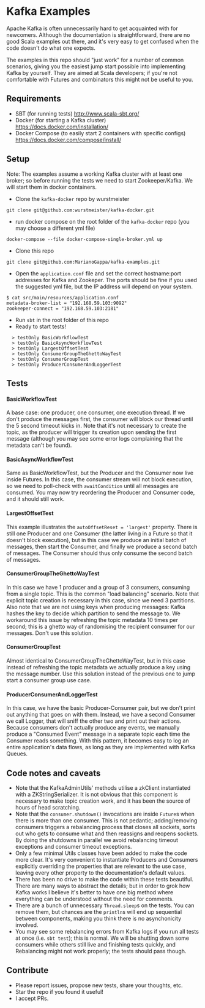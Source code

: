 # Kafka Examples

Apache Kafka is often unnecessarily hard to get acquainted with for newcomers. Although the documentation is straightforward, there are no good Scala examples out there, and it's very easy to get confused when the code doesn't do what one expects.

The examples in this repo should "just work" for a number of common scenarios, giving you the easiest jump start possible into implementing Kafka by yourself. They are aimed at Scala developers; if you're not comfortable with Futures and combinators this might not be useful to you.


## Requirements

- SBT (for running tests)
http://www.scala-sbt.org/
- Docker (for starting a Kafka cluster) 
https://docs.docker.com/installation/
- Docker Compose (to easily start 2 containers with specific configs) 
https://docs.docker.com/compose/install/



## Setup

Note: The examples assume a working Kafka cluster with at least one broker; so before running the tests we need to start Zookeeper/Kafka. We will start them in docker containers.

- Clone the `kafka-docker` repo by wurstmeister
```
git clone git@github.com:wurstmeister/kafka-docker.git
```
- run docker compose on the root folder of the `kafka-docker` repo (you may choose a different yml file)
```
docker-compose --file docker-compose-single-broker.yml up
```
- Clone this repo
```
git clone git@github.com:MarianoGappa/kafka-examples.git
```
- Open the `application.conf` file and set the correct hostname:port addresses for Kafka and Zookeper. The ports should be fine if you used the suggested yml file, but the IP address will depend on your system.
```
$ cat src/main/resources/application.conf
metadata-broker-list = "192.168.59.103:9092"
zookeeper-connect = "192.168.59.103:2181"
```
- Run `sbt` in the root folder of this repo
- Ready to start tests!
```
  > testOnly BasicWorkflowTest
  > testOnly BasicAsyncWorkflowTest
  > testOnly LargestOffsetTest
  > testOnly ConsumerGroupTheGhettoWayTest
  > testOnly ConsumerGroupTest
  > testOnly ProducerConsumerAndLoggerTest
```

## Tests

#### BasicWorkflowTest
A base case: one producer, one consumer, one execution thread. If we don't produce the messages first, the consumer will block our thread until the 5 second timeout kicks in. Note that it's not necessary to create the topic, as the producer will trigger its creation upon sending the first message (although you may see some error logs complaining that the metadata can't be found).


#### BasicAsyncWorkflowTest
Same as BasicWorkflowTest, but the Producer and the Consumer now live inside Futures. In this case, the consumer stream will not block execution, so we need to poll-check with `awaitCondition` until all messages are consumed. You may now try reordering the Producer and Consumer code, and it should still work.


#### LargestOffsetTest
This example illustrates the `autoOffsetReset = 'largest'` property. There is still one Producer and one Consumer (the latter living in a Future so that it doesn't block execution), but in this case we produce an initial batch of messages, then start the Consumer, and finally we produce a second batch of messages. The Consumer should thus only consume the second batch of messages.


#### ConsumerGroupTheGhettoWayTest
In this case we have 1 producer and a group of 3 consumers, consuming from a single topic. This is the common "load balancing" scenario. Note that explicit topic creation is necessary in this case, since we need 3 partitions. Also note that we are not using keys when producing messages: Kafka hashes the key to decide which partition to send the message to. We workaround this issue by refreshing the topic metadata 10 times per second; this is a ghetto way of randomising the recipient consumer for our messages. Don't use this solution.


#### ConsumerGroupTest
Almost identical to ConsumerGroupTheGhettoWayTest, but in this case instead of refreshing the topic metadata we actually produce a key using the message number. Use this solution instead of the previous one to jump start a consumer group use case.


#### ProducerConsumerAndLoggerTest
In this case, we have the basic Producer-Consumer pair, but we don't print out anything that goes on with them. Instead, we have a second Consumer we call Logger, that will sniff the other two and print out their actions. Because consumers don't actually produce any events, we manually produce a "Consumed Event" message in a separate topic each time the Consumer reads something. With this pattern, it becomes easy to log an entire application's data flows, as long as they are implemented with Kafka Queues.


## Code notes and caveats

- Note that the KafkaAdminUtils' methods utilise a zkClient instantiated with a ZKStringSerializer. It is not obvious that this component is necessary to make topic creation work, and it has been the source of hours of head scratching.
- Note that the `consumer.shutdown()` invocations are inside `Future`s when there is more than one consumer. This is not pedantic; adding/removing consumers triggers a rebalancing process that closes all sockets, sorts out who gets to consume what and then reassigns and reopens sockets. By doing the shutdowns in parallel we avoid rebalancing timeout exceptions and consumer timeout exceptions.
- Only a few minimal Utils classes have been added to make the code more clear. It's very convenient to instantiate Producers and Consumers explicitly overriding the properties that are relevant to the use case, leaving every other property to the documentation's default values.
- There has been no drive to make the code within these tests beautiful. There are many ways to abstract the details; but in order to grok how Kafka works I believe it's better to have one big method where everything can be understood without the need for comments.
- There are a bunch of unnecessary `Thread.sleep`s on the tests. You can remove them, but chances are the `println`s will end up sequential between components, making you think there is no asynchonicity involved.
- You may see some rebalancing errors from Kafka logs if you run all tests at once (i.e. `sbt test`); this is normal. We will be shutting down some consumers while others still live and finishing tests quickly, and Rebalancing might not work properly; the tests should pass though.


## Contribute

- Please report issues, propose new tests, share your thoughts, etc.
- Star the repo if you found it useful! 
- I accept PRs.
